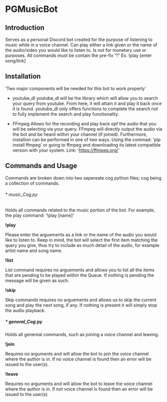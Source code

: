 # PGMusicBot

## Introduction
Serves as a personal Discord bot created for the purpose of listening to music while in a voice channel. 
Can play either a link given or the name of the audio/video you would like to listen to. 
Is not for monetary use or purposes. 
All commands must be contain the pre-fix "!" 
Ex. 
!play [enter song/link]

## Installation
'Two major components will be needed for this bot to work properly' 

* youtube_dl
youtube_dl will be the library which will allow you to search your query from youtube. 
From here, it will attain it and play it back once it is found. youtube_dl only offers functions 
to complete the search not to fully implement the search and play functionality. 

* FFmpeg 
Allows for the recording and play back opf the audio that you will be selecting via your query. 
FFmpeg will directly output the audio via the bot and be heard within your channel (if joined). Furthermore, 
installion can be performed in one of two ways. 
Using the commad: 'pip install ffmpeg' or going to ffmpeg and downloading its latest compatible
version with your system. 
Link: 'https://ffmpeg.org/' 


## Commands and Usage
Commands are broken down into two sepereate cog python files; cog being a collection of commands. 
###### * music_Cog.py

Holds all commands related to the music portion of the bot. For example, the play command: '!play [name]'

**!play**

Please enter the arguements as a link or the name of the audio you would like to listen to.
Keep in mind, the bot will select the first item matching the query you give, thus try to include 
as much detail of the audio, for example artist name and song name. 

**!list**

List command requires no arguements and allows you to list all the items that are pending to be played 
within the Queue. If nothing is pending the message will be given as such. 

**!skip**

Skip commands requires no arguements and allows us to skip the current song and play the next song, if any. If nothing is present it will simply
stop the audio playback. 

##### * general_Cog.py

Holds all genereal commands, such as joining a voice channel and leaving.

**!join**

Requires no arguments and will allow the bot to join the voice channel where the author
is in. If no voice channel is found then an error will be issued to the user(s). 

**!leave**

Requires no arguments and will allow the bot to leave the voice channel where the author is in. 
If not voice channel is found then an error will be issued to the user(s) 